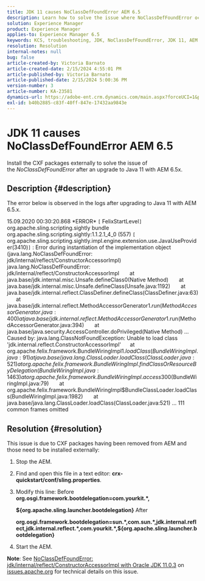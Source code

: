 ```yaml
---
title: JDK 11 causes NoClassDefFoundError AEM 6.5
description: Learn how to solve the issue where NoClassDefFoundError occurs in the logs after an upgrade to Java 11.
solution: Experience Manager
product: Experience Manager
applies-to: Experience Manager 6.5
keywords: KCS, troubleshooting, JDK, NoClassDefFoundError, JDK 11, AEM 6.5, Adobe Experience Manager 6.5, AEM 6.5, experience manager, troubleshoot
resolution: Resolution
internal-notes: null
bug: false
article-created-by: Victoria Barnato
article-created-date: 2/15/2024 4:55:01 PM
article-published-by: Victoria Barnato
article-published-date: 2/15/2024 5:00:36 PM
version-number: 3
article-number: KA-23581
dynamics-url: https://adobe-ent.crm.dynamics.com/main.aspx?forceUCI=1&pagetype=entityrecord&etn=knowledgearticle&id=8830f4f0-22cc-ee11-9079-6045bd0061cb
exl-id: b40b2885-c83f-40ff-847e-17432aa9843e
---
```

# JDK 11 causes NoClassDefFoundError AEM 6.5


Install the CXF packages externally to solve the issue of the *NoClassDefFoundError* after an upgrade to Java 11 with AEM 6.5x.

## Description {#description}


The error below is observed in the logs after upgrading to Java 11 with AEM 6.5.x.

 15.09.2020 00:30:20.868 \*ERROR\* `[` FelixStartLevel`]`  org.apache.sling.scripting.sightly bundle
 org.apache.sling.scripting.sightly:1.1.2.1_4_0 (557)
 `[` org.apache.sling.scripting.sightly.impl.engine.extension.use.JavaUseProvider(3410)`]`  : Error during
 instantiation of the implementation object (java.lang.NoClassDefFoundError:
 jdk/internal/reflect/ConstructorAccessorImpl)
 java.lang.NoClassDefFoundError: jdk/internal/reflect/ConstructorAccessorImpl
       at java.base/jdk.internal.misc.Unsafe.defineClass0(Native Method)
       at java.base/jdk.internal.misc.Unsafe.defineClass(Unsafe.java:1192)
       at java.base/jdk.internal.reflect.ClassDefiner.defineClass(ClassDefiner.java:63)
       at java.base/jdk.internal.reflect.MethodAccessorGenerator$1.run(MethodAccessorGenerator.java:400)
       at java.base/jdk.internal.reflect.MethodAccessorGenerator$1.run(MethodAccessorGenerator.java:394)
       at java.base/java.security.AccessController.doPrivileged(Native Method)
 ...
 Caused by: java.lang.ClassNotFoundException: Unable to load class
 'jdk.internal.reflect.ConstructorAccessorImpl'
      at org.apache.felix.framework.BundleWiringImpl$1.loadClass(BundleWiringImpl.java:91)
      at java.base/java.lang.ClassLoader.loadClass(ClassLoader.java:521)
      at
 org.apache.felix.framework.BundleWiringImpl.findClassOrResourceByDelegation(BundleWiringImpl.java:1463)
       at org.apache.felix.framework.BundleWiringImpl.access$300(BundleWiringImpl.java:79)
       at
 org.apache.felix.framework.BundleWiringImpl$BundleClassLoader.loadClass(BundleWiringImpl.java:1982)
       at java.base/java.lang.ClassLoader.loadClass(ClassLoader.java:521)
 ... 111 common frames omitted


## Resolution {#resolution}


This issue is due to CXF packages having been removed from AEM and those need to be installed externally:

1. Stop the AEM.
2. Find and open this file in a text editor: <b>crx-quickstart/conf/sling.properties</b>.
3. Modify this line:
    Before
    <b>org.osgi.framework.bootdelegation=com.yourkit.\*,

    ${org.apache.sling.launcher.bootdelegation}</b>
    After

    

    <b>org.osgi.framework.bootdelegation=sun.\*,com.sun.\*,jdk.internal.reflect,jdk.internal.reflect.\*,com.yourkit.\*,${org.apache.sling.launcher.bootdelegation}</b>
4. Start the AEM.


<b>Note</b>: See [NoClassDefFoundError: jdk/internal/reflect/ConstructorAccessorImpl with Oracle JDK 11.0.3](https://issues.apache.org/jira/browse/FELIX-6184) on [issues.apache.org](https://issues.apache.org/) for technical details on this issue.
